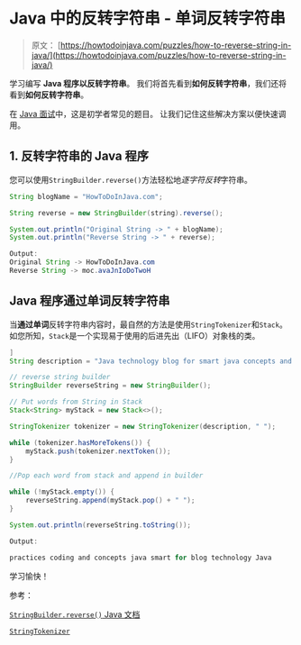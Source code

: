 # Java 中的反转字符串 - 单词反转字符串

> 原文： [https://howtodoinjava.com/puzzles/how-to-reverse-string-in-java/](https://howtodoinjava.com/puzzles/how-to-reverse-string-in-java/)

学习编写 **Java 程序以反转字符串**。 我们将首先看到**如何反转字符串**，我们还将看到**如何反转字符串**。

在 [Java 面试](https://howtodoinjava.com/java-interview-questions/)中，这是初学者常见的题目。 让我们记住这些解决方案以便快速调用。

## 1\. 反转字符串的 Java 程序

您可以使用`StringBuilder.reverse()`方法轻松地*逐字符反转*字符串。

```java
String blogName = "HowToDoInJava.com";

String reverse = new StringBuilder(string).reverse();

System.out.println("Original String -> " + blogName);
System.out.println("Reverse String -> " + reverse);

Output:
Original String -> HowToDoInJava.com
Reverse String -> moc.avaJnIoDoTwoH

```

## Java 程序通过单词反转字符串

当**通过单词**反转字符串内容时，最自然的方法是使用`StringTokenizer`和`Stack`。 如您所知，`Stack`是一个实现易于使用的后进先出（LIFO）对象栈的类。

```java
]
String description = "Java technology blog for smart java concepts and coding practices";

// reverse string builder
StringBuilder reverseString = new StringBuilder();

// Put words from String in Stack
Stack<String> myStack = new Stack<>();

StringTokenizer tokenizer = new StringTokenizer(description, " ");

while (tokenizer.hasMoreTokens()) {
	myStack.push(tokenizer.nextToken());
}

//Pop each word from stack and append in builder

while (!myStack.empty()) {
	reverseString.append(myStack.pop() + " ");
}

System.out.println(reverseString.toString());

Output:

practices coding and concepts java smart for blog technology Java 

```

学习愉快！

参考：

[`StringBuilder.reverse()` Java 文档](https://docs.oracle.com/javase/8/docs/api/java/lang/StringBuilder.html#reverse--)

[`StringTokenizer`](https://docs.oracle.com/javase/8/docs/api/java/util/StringTokenizer.html)
